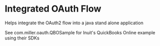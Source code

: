 # Integrated OAuth Flow
Helps integrate the OAuth2 flow into a java stand alone application

See com.miller.oauth.QBOSample for Inuit's QuickBooks Online example using their SDKs